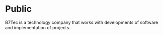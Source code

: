 # Public
B7Tec is a technology company that works with developments of software and implementation of projects. 
